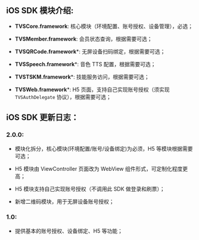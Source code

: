 ## iOS SDK 模块介绍:

* **TVSCore.framework**: 核心模块（环境配置、账号授权、设备管理），必选； 

* **TVSMember.framework**: 会员状态查询，根据需要可选；

* **TVSQRCode.framework***: 无屏设备扫码绑定，根据需要可选；

* **TVSSpeech.framework***: 音色 TTS 配置，根据需要可选； 

* **TVSTSKM.framework***: 技能服务访问，根据需要可选；

* **TVSWeb.framework***: H5 页面，支持自己实现账号授权（须实现 `TVSAuthDelegate` 协议），根据需要可选；


## iOS SDK 更新日志：

### 2.0.0:

* 模块化拆分，核心模块(环境配置/账号/设备绑定)为必须，H5 等模块根据需要可选；

* H5 模块由 ViewController 页面改为 WebView 组件形式，可定制化程度更高；

* H5 模块支持自己实现账号授权（不调用此 SDK 做登录和刷票）；

* 新增二维码模块，用于无屏设备账号授权；

### 1.0:

* 提供基本的账号授权、设备绑定、H5 等功能； 
